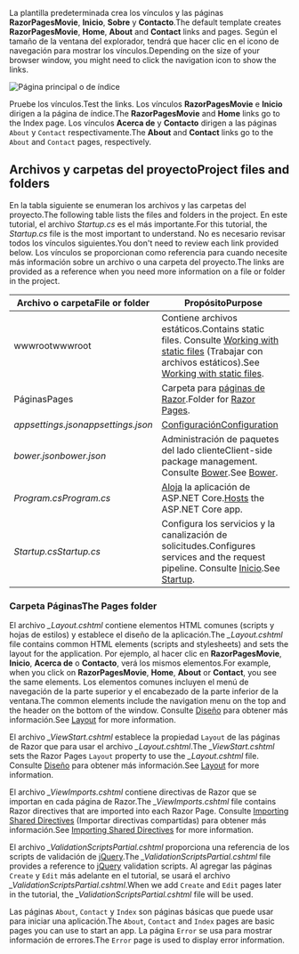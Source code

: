 <span data-ttu-id="f343a-101">La plantilla predeterminada crea los vínculos y las páginas **RazorPagesMovie**, **Inicio**, **Sobre** y **Contacto**.</span><span class="sxs-lookup"><span data-stu-id="f343a-101">The default template creates **RazorPagesMovie**, **Home**, **About** and **Contact** links and pages.</span></span> <span data-ttu-id="f343a-102">Según el tamaño de la ventana del explorador, tendrá que hacer clic en el icono de navegación para mostrar los vínculos.</span><span class="sxs-lookup"><span data-stu-id="f343a-102">Depending on the size of your browser window, you might need to click the navigation icon to show the links.</span></span>

![Página principal o de índice](../../tutorials/razor-pages/razor-pages-start/_static/home2.png)

<span data-ttu-id="f343a-104">Pruebe los vínculos.</span><span class="sxs-lookup"><span data-stu-id="f343a-104">Test the links.</span></span> <span data-ttu-id="f343a-105">Los vínculos **RazorPagesMovie** e **Inicio** dirigen a la página de índice.</span><span class="sxs-lookup"><span data-stu-id="f343a-105">The **RazorPagesMovie** and **Home** links go to the Index page.</span></span> <span data-ttu-id="f343a-106">Los vínculos **Acerca de** y **Contacto** dirigen a las páginas `About` y `Contact` respectivamente.</span><span class="sxs-lookup"><span data-stu-id="f343a-106">The **About** and **Contact** links go to the `About` and `Contact` pages, respectively.</span></span>

## <a name="project-files-and-folders"></a><span data-ttu-id="f343a-107">Archivos y carpetas del proyecto</span><span class="sxs-lookup"><span data-stu-id="f343a-107">Project files and folders</span></span>

<span data-ttu-id="f343a-108">En la tabla siguiente se enumeran los archivos y las carpetas del proyecto.</span><span class="sxs-lookup"><span data-stu-id="f343a-108">The following table lists the files and folders in the project.</span></span> <span data-ttu-id="f343a-109">En este tutorial, el archivo *Startup.cs* es el más importante.</span><span class="sxs-lookup"><span data-stu-id="f343a-109">For this tutorial, the *Startup.cs* file is the most important to understand.</span></span> <span data-ttu-id="f343a-110">No es necesario revisar todos los vínculos siguientes.</span><span class="sxs-lookup"><span data-stu-id="f343a-110">You don't need to review each link provided below.</span></span> <span data-ttu-id="f343a-111">Los vínculos se proporcionan como referencia para cuando necesite más información sobre un archivo o una carpeta del proyecto.</span><span class="sxs-lookup"><span data-stu-id="f343a-111">The links are provided as a reference when you need more information on a file or folder in the project.</span></span>

| <span data-ttu-id="f343a-112">Archivo o carpeta</span><span class="sxs-lookup"><span data-stu-id="f343a-112">File or folder</span></span>              | <span data-ttu-id="f343a-113">Propósito</span><span class="sxs-lookup"><span data-stu-id="f343a-113">Purpose</span></span> |
| ----------------- | ------------ | 
| <span data-ttu-id="f343a-114">wwwroot</span><span class="sxs-lookup"><span data-stu-id="f343a-114">wwwroot</span></span> | <span data-ttu-id="f343a-115">Contiene archivos estáticos.</span><span class="sxs-lookup"><span data-stu-id="f343a-115">Contains static files.</span></span> <span data-ttu-id="f343a-116">Consulte [Working with static files](xref:fundamentals/static-files) (Trabajar con archivos estáticos).</span><span class="sxs-lookup"><span data-stu-id="f343a-116">See [Working with static files](xref:fundamentals/static-files).</span></span> |
| <span data-ttu-id="f343a-117">Páginas</span><span class="sxs-lookup"><span data-stu-id="f343a-117">Pages</span></span> | <span data-ttu-id="f343a-118">Carpeta para [páginas de Razor](xref:mvc/razor-pages/index).</span><span class="sxs-lookup"><span data-stu-id="f343a-118">Folder for [Razor Pages](xref:mvc/razor-pages/index).</span></span> | 
| <span data-ttu-id="f343a-119">*appsettings.json*</span><span class="sxs-lookup"><span data-stu-id="f343a-119">*appsettings.json*</span></span> | [<span data-ttu-id="f343a-120">Configuración</span><span class="sxs-lookup"><span data-stu-id="f343a-120">Configuration</span></span>](xref:fundamentals/configuration) |
| <span data-ttu-id="f343a-121">*bower.json*</span><span class="sxs-lookup"><span data-stu-id="f343a-121">*bower.json*</span></span> | <span data-ttu-id="f343a-122">Administración de paquetes del lado cliente</span><span class="sxs-lookup"><span data-stu-id="f343a-122">Client-side package management.</span></span> <span data-ttu-id="f343a-123">Consulte [Bower](xref:client-side/bower).</span><span class="sxs-lookup"><span data-stu-id="f343a-123">See [Bower](xref:client-side/bower).</span></span>|
| <span data-ttu-id="f343a-124">*Program.cs*</span><span class="sxs-lookup"><span data-stu-id="f343a-124">*Program.cs*</span></span> | <span data-ttu-id="f343a-125">[Aloja](xref:fundamentals/hosting) la aplicación de ASP.NET Core.</span><span class="sxs-lookup"><span data-stu-id="f343a-125">[Hosts](xref:fundamentals/hosting) the ASP.NET Core app.</span></span>|
| <span data-ttu-id="f343a-126">*Startup.cs*</span><span class="sxs-lookup"><span data-stu-id="f343a-126">*Startup.cs*</span></span> | <span data-ttu-id="f343a-127">Configura los servicios y la canalización de solicitudes.</span><span class="sxs-lookup"><span data-stu-id="f343a-127">Configures services and the request pipeline.</span></span> <span data-ttu-id="f343a-128">Consulte [Inicio](xref:fundamentals/startup).</span><span class="sxs-lookup"><span data-stu-id="f343a-128">See [Startup](xref:fundamentals/startup).</span></span>|

### <a name="the-pages-folder"></a><span data-ttu-id="f343a-129">Carpeta Páginas</span><span class="sxs-lookup"><span data-stu-id="f343a-129">The Pages folder</span></span>

<span data-ttu-id="f343a-130">El archivo *_Layout.cshtml* contiene elementos HTML comunes (scripts y hojas de estilos) y establece el diseño de la aplicación.</span><span class="sxs-lookup"><span data-stu-id="f343a-130">The *_Layout.cshtml* file contains common HTML elements (scripts and stylesheets) and sets the layout for the application.</span></span> <span data-ttu-id="f343a-131">Por ejemplo, al hacer clic en **RazorPagesMovie**, **Inicio**, **Acerca de** o **Contacto**, verá los mismos elementos.</span><span class="sxs-lookup"><span data-stu-id="f343a-131">For example, when you click on **RazorPagesMovie**, **Home**, **About** or **Contact**, you see the same elements.</span></span> <span data-ttu-id="f343a-132">Los elementos comunes incluyen el menú de navegación de la parte superior y el encabezado de la parte inferior de la ventana.</span><span class="sxs-lookup"><span data-stu-id="f343a-132">The common elements include the navigation menu on the top and the header on the bottom of the window.</span></span> <span data-ttu-id="f343a-133">Consulte [Diseño](xref:mvc/views/layout) para obtener más información.</span><span class="sxs-lookup"><span data-stu-id="f343a-133">See [Layout](xref:mvc/views/layout) for more information.</span></span>

<span data-ttu-id="f343a-134">El archivo *_ViewStart.cshtml* establece la propiedad `Layout` de las páginas de Razor que para usar el archivo *_Layout.cshtml*.</span><span class="sxs-lookup"><span data-stu-id="f343a-134">The *_ViewStart.cshtml* sets the Razor Pages `Layout` property to use the *_Layout.cshtml* file.</span></span> <span data-ttu-id="f343a-135">Consulte [Diseño](xref:mvc/views/layout) para obtener más información.</span><span class="sxs-lookup"><span data-stu-id="f343a-135">See [Layout](xref:mvc/views/layout) for more information.</span></span>

<span data-ttu-id="f343a-136">El archivo *_ViewImports.cshtml* contiene directivas de Razor que se importan en cada página de Razor.</span><span class="sxs-lookup"><span data-stu-id="f343a-136">The *_ViewImports.cshtml* file contains Razor directives that are imported into each Razor Page.</span></span> <span data-ttu-id="f343a-137">Consulte [Importing Shared Directives](xref:mvc/views/layout#importing-shared-directives) (Importar directivas compartidas) para obtener más información.</span><span class="sxs-lookup"><span data-stu-id="f343a-137">See [Importing Shared Directives](xref:mvc/views/layout#importing-shared-directives) for more information.</span></span>

<span data-ttu-id="f343a-138">El archivo *_ValidationScriptsPartial.cshtml* proporciona una referencia de los scripts de validación de [jQuery](https://jquery.com/).</span><span class="sxs-lookup"><span data-stu-id="f343a-138">The *_ValidationScriptsPartial.cshtml* file provides a reference to [jQuery](https://jquery.com/) validation scripts.</span></span> <span data-ttu-id="f343a-139">Al agregar las páginas `Create` y `Edit` más adelante en el tutorial, se usará el archivo *_ValidationScriptsPartial.cshtml*.</span><span class="sxs-lookup"><span data-stu-id="f343a-139">When we add `Create` and `Edit` pages later in the tutorial, the *_ValidationScriptsPartial.cshtml* file will be used.</span></span>

<span data-ttu-id="f343a-140">Las páginas `About`, `Contact` y `Index` son páginas básicas que puede usar para iniciar una aplicación.</span><span class="sxs-lookup"><span data-stu-id="f343a-140">The `About`, `Contact` and `Index` pages are basic pages you can use to start an app.</span></span> <span data-ttu-id="f343a-141">La página `Error` se usa para mostrar información de errores.</span><span class="sxs-lookup"><span data-stu-id="f343a-141">The `Error` page is used to display error information.</span></span>
